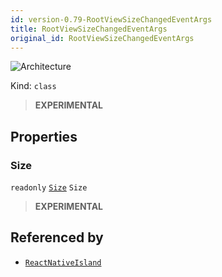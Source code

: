```yaml
---
id: version-0.79-RootViewSizeChangedEventArgs
title: RootViewSizeChangedEventArgs
original_id: RootViewSizeChangedEventArgs
---
```


![Architecture](https://img.shields.io/badge/architecture-new_only-blue)

Kind: `class`

> **EXPERIMENTAL**

## Properties
### Size
`readonly`  [`Size`](https://docs.microsoft.com/uwp/api/Windows.Foundation.Size) `Size`

> **EXPERIMENTAL**

## Referenced by
- [`ReactNativeIsland`](ReactNativeIsland)
